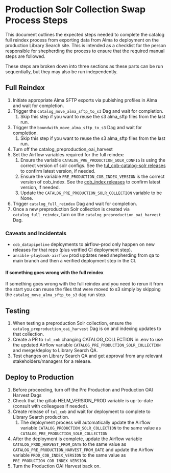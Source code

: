 
# Production Solr Collection Swap Process Steps

This document outlines the expected steps needed to complete the catalog full reindex process from exporting data from Alma to deployment on the production Library Search site. This is intended as a checklist for the person responsible for shepherding the process to ensure that the required manual steps are followed.

These steps are broken down into three sections as these parts can be run sequentially, but they may also be run independently.

## Full Reindex

1. Initiate appropriate Alma SFTP exports via pubishing profiles in Alma and wait for completion.
1. Trigger the `catalog_move_alma_sftp_to_s3` Dag and wait for completion.
   1. Skip this step if you want to reuse the s3 alma_sftp files from the last run.
1. Trigger the `boundwith_move_alma_sftp_to_s3` Dag and wait for completion.
   1. Skip this step if you want to reuse the s3 alma_sftp files from the last run.
1. Turn off the catalog_preproduction_oai_harvest
1. Set the Airflow variables required for the full reindex:
   1. Ensure the variable `CATALOG_PRE_PRODUCTION_SOLR_CONFIG` is using the correct version of solr configs. See the [tul_cob-catalog-solr releases](https://github.com/tulibraries/tul_cob-catalog-solr/releases) to confirm latest version, if needed. 
   1. Ensure the variable `PRE_PRODUCTION_COB_INDEX_VERSION` is the correct version of cob_index. See the  [cob_index releases](https://github.com/tulibraries/cob_index/releases) to confirm latest version, if needed. 
   1. Update the `CATALOG_PRE_PRODUCTION_SOLR_COLLECTION` variable to be None.
1. Trigger `catalog_full_reindex` Dag and wait for completion. 
1. Once a new preproduction Solr collection is created via `catalog_full_reindex`, turn on the `catalog_preproduction_oai_harvest` Dag. 

### Caveats and Incidentals
* `cob_datapipeline` deployments to airflow-prod only happen on new releases for that repo (plus verified CI deployment step).
* `ansible-playbook-airflow` prod updates need shepherding from qa to main branch and then a verified deployment step in the CI.

#### If something goes wrong with the full reindex
If something goes wrong with the full reindex and you need to rerun it from the start you can reuse the files that were moved to s3 simply by skipping the `catalog_move_alma_sftp_to_s3` dag run step.

## Testing

1. When testing a preproduction Solr collection, ensure the `catalog_preproduction_oai_harvest` Dag is on and indexing updates to that collection. 
1. Create a PR to `tul_cob` changing CATALOG_COLLECTION in .env to use the updated Airflow variable `CATALOG_PRE_PRODUCTION_SOLR_COLLECTION` and merge/deploy to Library Search QA. 
1. Test changes on Library Search QA and get approval from any relevant stakeholders/managers for a release.

## Deploy to Production

1. Before proceeding, turn off the Pre Production and Production OAI Harvest Dags
1. Check that the gitlab HELM_VERSION_PROD variable is up-to-date (consult with colleagues if needed). 
1. Create release of `tul_cob` and wait for deployment to complete to Library Search production.
   1. The deployment process will automatically update the Airflow variable `CATALOG_PRODUCTION_SOLR_COLLECTION` to the same value as `CATALOG_PRE_PRODUCTION_SOLR_COLLECTION`
1. After the deployment is complete, update the Airflow variable `CATALOG_PROD_HARVEST_FROM_DATE` to the same value as `CATALOG_PRE_PRODUCTION_HARVEST_FROM_DATE` and update the Airflow variable `PROD_COB_INDEX_VERSION` to the same value as `PRE_PRODUCTION_COB_INDEX_VERSION`.
1. Turn the Production OAI Harvest back on.
